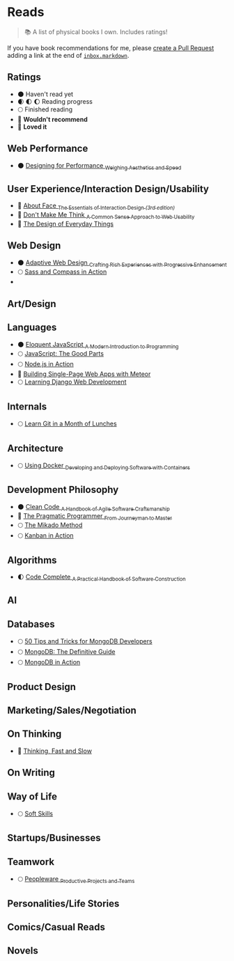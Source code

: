 # Reads

> :books: A list of physical books I own. Includes ratings!

If you have book recommendations for me, please [create a Pull Request](https://github.com/bevacqua/reads/compare) adding a link at the end of [`inbox.markdown`](https://github.com/bevacqua/blob/master/inbox.markdown).

## Ratings

- :new_moon: Haven't read yet
- :waxing_crescent_moon: :first_quarter_moon: :moon: Reading progress
- :full_moon: Finished reading
- :full_moon_with_face: **Wouldn't recommend**
- :star2: **Loved it**

## Web Performance

- :new_moon: [Designing for Performance <sub>Weighing Aesthetics and Speed</sub>](http://amzn.to/1SCZ0hj)


## User Experience/Interaction Design/Usability

- :star2: [About Face <sub>The Essentials of Interaction Design _(3rd edition)_</sub>](http://amzn.to/1SD0KXQ)
- :star2: [Don't Make Me Think <sub>A Common Sense Approach to Web Usability</sub>](http://amzn.to/1SD00SB)
- :star2: [The Design of Everyday Things](http://amzn.to/1SD0MyZ)

## Web Design

- :new_moon: [Adaptive Web Design <sub>Crafting Rich Experiences with Progressive Enhancement</sub>](http://amzn.to/1SCYY97)
- :full_moon: [Sass and Compass in Action](http://amzn.com/1617290149)
- 

## Art/Design


## Languages

- :new_moon: [Eloquent JavaScript <sub>A Modern Introduction to Programming</sub>](http://amzn.to/1S6VxrX)
- :full_moon: [JavaScript: The Good Parts](http://amzn.to/1SD1gVz)
- :full_moon: [Node.js in Action](http://amzn.com/1617290572)
- :full_moon_with_face: [Building Single-Page Web Apps with Meteor](http://amzn.com/1783988126)
- :full_moon: [Learning Django Web Development](http://amzn.com/1783984406)


## Internals

- :full_moon: [Learn Git in a Month of Lunches](http://amzn.com/1617292419)

## Architecture

- :full_moon: [Using Docker <sub>Developing and Deploying Software with Containers</sub>](http://amzn.com/1491915765)


## Development Philosophy

- :new_moon: [Clean Code <sub>A Handbook of Agile Software Craftsmanship</sub>](http://amzn.to/1S6YFnH)
- :star2: [The Pragmatic Programmer <sub>From Journeyman to Master</sub>](http://amzn.to/1S6WZdR)
- :full_moon: [The Mikado Method](http://amzn.com/1617291218)
- :full_moon: [Kanban in Action](http://amzn.com/1617291056)

## Algorithms

- :first_quarter_moon: [Code Complete <sub>A Practical Handbook of Software Construction</sub>](http://amzn.to/1PhS8R3)


## AI


## Databases

- :full_moon: [50 Tips and Tricks for MongoDB Developers](http://amzn.com/1449304613)
- :full_moon: [MongoDB: The Definitive Guide](http://amzn.com/1449381561)
- :full_moon: [MongoDB in Action](http://amzn.com/1935182870)

## Product Design



## Marketing/Sales/Negotiation



## On Thinking

- :star2: [Thinking, Fast and Slow](http://amzn.to/1SCZOm6)

## On Writing


## Way of Life

- :full_moon: [Soft Skills](http://amzn.com/1617292397)


## Startups/Businesses


## Teamwork

- :full_moon: [Peopleware <sub>Productive Projects and Teams</sub>](http://amzn.to/1SD1j3S)

## Personalities/Life Stories


## Comics/Casual Reads



## Novels


